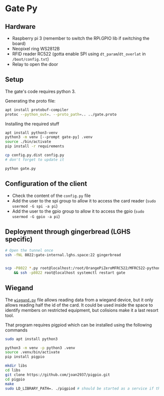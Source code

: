 # Gate Py


## Hardware

+ Raspberry pi 3 (remember to switch the RPi.GPIO lib if switching the board)
+ Neopixel ring WS2812B
+ RFID reader RC522 (gotta enable SPI using `dt_param`/`dt_overlat` in `/boot/config.txt`)
+ Relay to open the door



## Setup

The gate's code requires python 3.

Generating the proto file:
```bash
apt install protobuf-compiler
protoc --python_out=. --proto_path=.. ../gate.proto
```


Installing the required stuff
```bash
apt install python3-venv
python3 -m venv [--prompt gate-py] .venv
source ./bin/activate
pip install -r requirements

cp config.py.dist config.py
# don't forget to update it

python gate.py
```


## Configuration of the client

* Check the content of the `config.py` file
* Add the user to the spi group to allow it to access the card reader (`sudo usermod -G spi -a pi`)
* Add the user to the gpio group to allow it to access the gpio (`sudo usermod -G gpio -a pi`)


## Deployment through gingerbread (LGHS specific)

```bash
# Open the tunnel once
ssh -fNL 8022:gate-internal.lghs.space:22 gingerbread


scp -P8022 *.py root@localhost:/root/OrangePiZeroMFRC522/MFRC522-python/ \
    && ssh -p8022 root@localhost systemctl restart gate
```




## Wiegand

The [`wiegand.py`](wiegand.py) file allows reading data from a wiegand device, but it only allows reading half the id of the card.
It could be used inside the space to identify members on restricted equipment, but colisions make it a last resort tool.

That program requires pigpiod which can be installed using the following commands

```bash
sudo apt install python3

python3 -m venv -p python3 .venv
source .venv/bin/activate
pip install pigpio

mkdir libs
cd libs
git clone https://github.com/joan2937/pigpio.git
cd pigpio
make
sudo LD_LIBRARY_PATH=. ./pigpiod # should be started as a service if the thing becomes permanent
```
